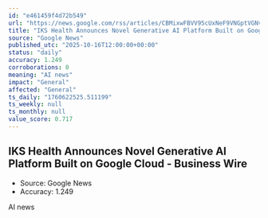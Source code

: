 ```yaml
---
id: "e461459f4d72b549"
url: "https://news.google.com/rss/articles/CBMixwFBVV95cUxNeF9VNGptVGNvUTFpZ2VmUmh2cVFNMldiS0hlcGRfUWp1c2xWbHE5ZlJmX1hLZkNpV3dObl9aMkdjY1hGQi1lT250RE1rUWdkVTU0NkRIZXJ0UFBzYkJlQUpQdWpycGJjRkE4cFlHZzBpWXdqS19qRHh0NzlqUTdidWg4X2RIU1VMX1poaUszR3VoZW5YV3JLX2dHQTRoYVJPMkNlbEVLdXZaLXFQX2xDUzl2WTZxUkJQc0FZWXVUcHhXdDZBUmtB?oc=5"
title: "IKS Health Announces Novel Generative AI Platform Built on Google Cloud - Business Wire"
source: "Google News"
published_utc: "2025-10-16T12:00:00+00:00"
status: "daily"
accuracy: 1.249
corroborations: 0
meaning: "AI news"
impact: "General"
affected: "General"
ts_daily: "1760622525.511199"
ts_weekly: null
ts_monthly: null
value_score: 0.717
---
```

## IKS Health Announces Novel Generative AI Platform Built on Google Cloud - Business Wire

- Source: Google News
- Accuracy: 1.249

AI news
